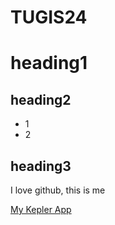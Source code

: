 # TUGIS24
# heading1

## heading2
- 1
- 2

## heading3
I love github, this is me


[My Kepler App](https://kepler.gl/demo?mapUrl=https://raw.githubusercontent.com/BestShinata/TUGIS24/refs/heads/main/kepler.gl%20(1).json)